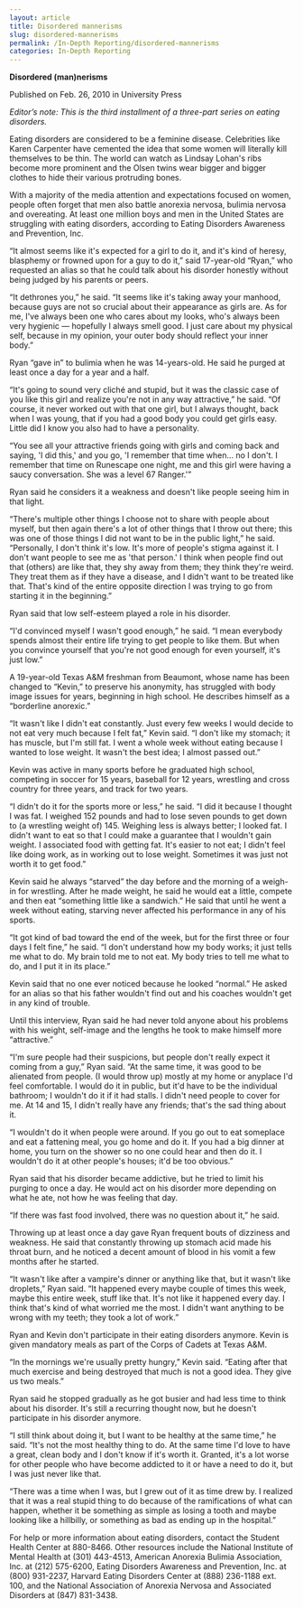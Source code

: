 ```yaml
---
layout: article
title: Disordered mannerisms
slug: disordered-mannerisms
permalink: /In-Depth Reporting/disordered-mannerisms
categories: In-Depth Reporting
---
```


__Disordered \(man\)nerisms__

Published on Feb\. 26, 2010 in University Press

*Editor’s note: This is the third installment of a three\-part series on eating disorders\.*

Eating disorders are considered to be a feminine disease\. Celebrities like Karen Carpenter have cemented the idea that some women will literally kill themselves to be thin\. The world can watch as Lindsay Lohan's ribs become more prominent and the Olsen twins wear bigger and bigger clothes to hide their various protruding bones\.

With a majority of the media attention and expectations focused on women, people often forget that men also battle anorexia nervosa, bulimia nervosa and overeating\. At least one million boys and men in the United States are struggling with eating disorders, according to Eating Disorders Awareness and Prevention, Inc\.

“It almost seems like it's expected for a girl to do it, and it's kind of heresy, blasphemy or frowned upon for a guy to do it,” said 17\-year\-old “Ryan,” who requested an alias so that he could talk about his disorder honestly without being judged by his parents or peers\.

“It dethrones you,” he said\. “It seems like it's taking away your manhood, because guys are not so crucial about their appearance as girls are\. As for me, I've always been one who cares about my looks, who's always been very hygienic — hopefully I always smell good\. I just care about my physical self, because in my opinion, your outer body should reflect your inner body\.”

Ryan “gave in” to bulimia when he was 14\-years\-old\. He said he purged at least once a day for a year and a half\.

“It's going to sound very cliché and stupid, but it was the classic case of you like this girl and realize you're not in any way attractive,” he said\. “Of course, it never worked out with that one girl, but I always thought, back when I was young, that if you had a good body you could get girls easy\. Little did I know you also had to have a personality\.

“You see all your attractive friends going with girls and coming back and saying, 'I did this,' and you go, 'I remember that time when\.\.\. no I don't\. I remember that time on Runescape one night, me and this girl were having a saucy conversation\. She was a level 67 Ranger\.'”

Ryan said he considers it a weakness and doesn't like people seeing him in that light\.

“There's multiple other things I choose not to share with people about myself, but then again there's a lot of other things that I throw out there; this was one of those things I did not want to be in the public light,” he said\. “Personally, I don't think it's low\. It's more of people's stigma against it\. I don't want people to see me as 'that person\.' I think when people find out that \(others\) are like that, they shy away from them; they think they're weird\. They treat them as if they have a disease, and I didn't want to be treated like that\. That's kind of the entire opposite direction I was trying to go from starting it in the beginning\.”

Ryan said that low self\-esteem played a role in his disorder\.

“I'd convinced myself I wasn't good enough,” he said\. “I mean everybody spends almost their entire life trying to get people to like them\. But when you convince yourself that you're not good enough for even yourself, it's just low\.”

A 19\-year\-old Texas A&M freshman from Beaumont, whose name has been changed to “Kevin,” to preserve his anonymity, has struggled with body image issues for years, beginning in high school\. He describes himself as a “borderline anorexic\.”

“It wasn't like I didn't eat constantly\. Just every few weeks I would decide to not eat very much because I felt fat,” Kevin said\. “I don't like my stomach; it has muscle, but I'm still fat\. I went a whole week without eating because I wanted to lose weight\. It wasn't the best idea; I almost passed out\.”

Kevin was active in many sports before he graduated high school, competing in soccer for 15 years, baseball for 12 years, wrestling and cross country for three years, and track for two years\.

“I didn't do it for the sports more or less,” he said\. “I did it because I thought I was fat\. I weighed 152 pounds and had to lose seven pounds to get down to \(a wrestling weight of\) 145\. Weighing less is always better; I looked fat\. I didn't want to eat so that I could make a guarantee that I wouldn't gain weight\. I associated food with getting fat\. It's easier to not eat; I didn't feel like doing work, as in working out to lose weight\. Sometimes it was just not worth it to get food\.”

Kevin said he always “starved” the day before and the morning of a weigh\-in for wrestling\. After he made weight, he said he would eat a little, compete and then eat “something little like a sandwich\.” He said that until he went a week without eating, starving never affected his performance in any of his sports\.

“It got kind of bad toward the end of the week, but for the first three or four days I felt fine,” he said\. “I don't understand how my body works; it just tells me what to do\. My brain told me to not eat\. My body tries to tell me what to do, and I put it in its place\.”

Kevin said that no one ever noticed because he looked “normal\.” He asked for an alias so that his father wouldn't find out and his coaches wouldn't get in any kind of trouble\.

Until this interview, Ryan said he had never told anyone about his problems with his weight, self\-image and the lengths he took to make himself more “attractive\.”

“I'm sure people had their suspicions, but people don't really expect it coming from a guy,” Ryan said\. “At the same time, it was good to be alienated from people\. \(I would throw up\) mostly at my home or anyplace I'd feel comfortable\. I would do it in public, but it'd have to be the individual bathroom; I wouldn't do it if it had stalls\. I didn't need people to cover for me\. At 14 and 15, I didn't really have any friends; that's the sad thing about it\.

“I wouldn't do it when people were around\. If you go out to eat someplace and eat a fattening meal, you go home and do it\. If you had a big dinner at home, you turn on the shower so no one could hear and then do it\. I wouldn't do it at other people's houses; it'd be too obvious\.”

Ryan said that his disorder became addictive, but he tried to limit his purging to once a day\. He would act on his disorder more depending on what he ate, not how he was feeling that day\.

“If there was fast food involved, there was no question about it,” he said\.

Throwing up at least once a day gave Ryan frequent bouts of dizziness and weakness\. He said that constantly throwing up stomach acid made his throat burn, and he noticed a decent amount of blood in his vomit a few months after he started\.

“It wasn't like after a vampire's dinner or anything like that, but it wasn't like droplets,” Ryan said\. “It happened every maybe couple of times this week, maybe this entire week, stuff like that\. It's not like it happened every day\. I think that's kind of what worried me the most\. I didn't want anything to be wrong with my teeth; they took a lot of work\.”

Ryan and Kevin don't participate in their eating disorders anymore\. Kevin is given mandatory meals as part of the Corps of Cadets at Texas A&M\.

“In the mornings we're usually pretty hungry,” Kevin said\. “Eating after that much exercise and being destroyed that much is not a good idea\. They give us two meals\.”

Ryan said he stopped gradually as he got busier and had less time to think about his disorder\. It's still a recurring thought now, but he doesn't participate in his disorder anymore\.

“I still think about doing it, but I want to be healthy at the same time,” he said\. “It's not the most healthy thing to do\. At the same time I'd love to have a great, clean body and I don't know if it's worth it\. Granted, it's a lot worse for other people who have become addicted to it or have a need to do it, but I was just never like that\.

“There was a time when I was, but I grew out of it as time drew by\. I realized that it was a real stupid thing to do because of the ramifications of what can happen, whether it be something as simple as losing a tooth and maybe looking like a hillbilly, or something as bad as ending up in the hospital\.”

For help or more information about eating disorders, contact the Student Health Center at 880\-8466\. Other resources include the National Institute of Mental Health at \(301\) 443\-4513, American Anorexia Bulimia Association, Inc\. at \(212\) 575\-6200, Eating Disorders Awareness and Prevention, Inc\. at \(800\) 931\-2237, Harvard Eating Disorders Center at \(888\) 236\-1188 ext\. 100, and the National Association of Anorexia Nervosa and Associated Disorders at \(847\) 831\-3438\.



